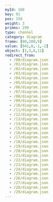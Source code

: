 ```yaml
---
myId: 160
key: 91
pos: 150
weight: 3
primes: 299
type: channel
category: diagram
frame: [90,200,9]
value: [941,0,-1,-2]
object: [1,3,8,11]
redirect_from:
  - /00/diagram.json
  - /01/diagram.json
  - /02/diagram.json
  - /03/diagram.json
  - /04/diagram.json
  - /05/diagram.json
  - /06/diagram.json
  - /07/diagram.json
  - /08/diagram.json
  - /09/diagram.json
  - /10/diagram.json
  - /11/diagram.json
  - /12/diagram.json
  - /13/diagram.json
  - /14/diagram.json
  - /15/diagram.json
  - /16/diagram.json
  - /17/diagram.json
  - /18/diagram.json
  - /19/diagram.json
  - /20/diagram.json
  - /21/diagram.json
  - /22/diagram.json
  - /23/diagram.json
  - /24/diagram.json
  - /25/diagram.json
  - /26/diagram.json
  - /27/diagram.json
  - /28/diagram.json
  - /29/diagram.json
---
```

